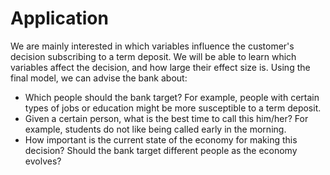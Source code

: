 # Application
We are mainly interested in which variables influence the customer's decision
subscribing to a term deposit. We will be able to learn which variables affect
the decision, and how large their effect size is. Using the final model, we
can advise the bank about:

  - Which people should the bank target? For example, people with certain types
    of jobs or education might be more susceptible to a term deposit.
  - Given a certain person, what is the best time to call this him/her? For
    example, students do not like being called early in the morning.
  - How important is the current state of the economy for making this decision?
    Should the bank target different people as the economy evolves?

